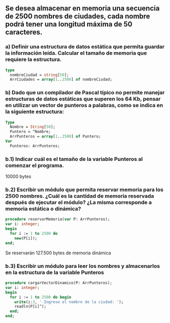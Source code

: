 ## Se desea almacenar en memoria una secuencia de 2500 nombres de ciudades, cada nombre podrá tener una longitud máxima de 50 caracteres.
### a) Definir una estructura de datos estática que permita guardar la información leída. Calcular el tamaño de memoria que requiere la estructura.

```pascal
type
  nombreCiudad = string[50];
  ArrCiudades = array[1..2500] of nombreCiudad;
```

### b) Dado que un compilador de Pascal típico no permite manejar estructuras de datos estáticas que superen los 64 Kb, pensar en utilizar un vector de punteros a palabras, como se indica en la siguiente estructura:
```pascal
Type
  Nombre = String[50];
  Puntero = ^Nombre;
  ArrPunteros = array[1..2500] of Puntero;
Var
  Punteros: ArrPunteros;
```

### b.1) Indicar cuál es el tamaño de la variable Punteros al comenzar el programa.
10000 bytes

### b.2) Escribir un módulo que permita reservar memoria para los 2500 nombres. ¿Cuál es la cantidad de memoria reservada después de ejecutar el módulo? ¿La misma corresponde a memoria estática o dinámica?
```pascal
procedure reservarMemoria(var P: ArrPunteros);
var i: integer;
begin
  for i := 1 to 2500 do
    new(P[i]);
end;
```
Se reservarán 127.500 bytes de memoria dinámica

### b.3) Escribir un módulo para leer los nombres y almacenarlos en la estructura de la variable Punteros

```pascal
procedure cargarVectorDinamico(P: ArrPunteros);
var i: integer;
begin
  for i := 1 to 2500 do begin
    write(i:3, ' Ingrese el nombre de la ciudad: ');
    readln(P[i]^);
  end;
end;
```
